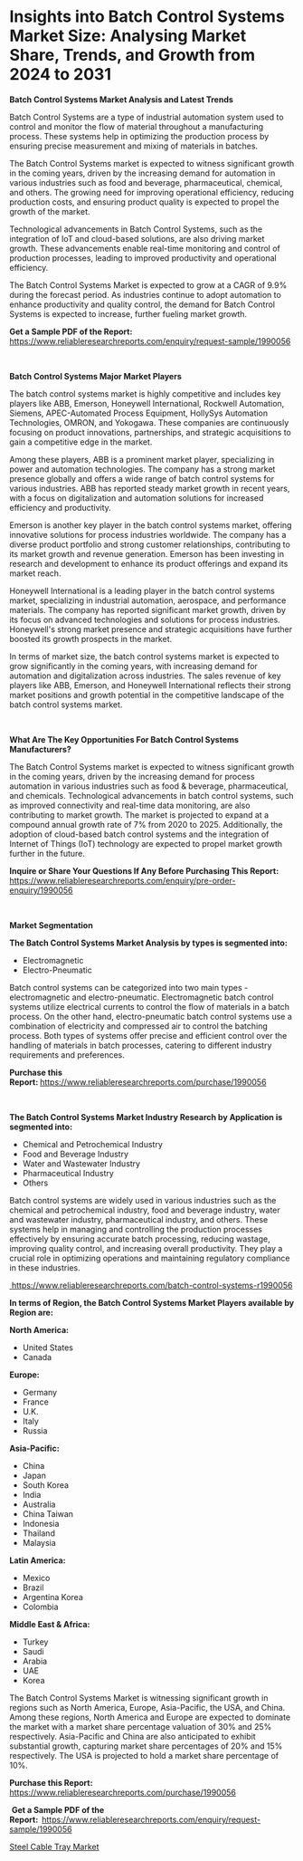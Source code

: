 <p><h1>Insights into Batch Control Systems Market Size: Analysing Market Share, Trends, and Growth from 2024 to 2031</h1></p><p><strong>Batch Control Systems Market Analysis and Latest Trends</strong></p>
<p><p>Batch Control Systems are a type of industrial automation system used to control and monitor the flow of material throughout a manufacturing process. These systems help in optimizing the production process by ensuring precise measurement and mixing of materials in batches.</p><p>The Batch Control Systems market is expected to witness significant growth in the coming years, driven by the increasing demand for automation in various industries such as food and beverage, pharmaceutical, chemical, and others. The growing need for improving operational efficiency, reducing production costs, and ensuring product quality is expected to propel the growth of the market.</p><p>Technological advancements in Batch Control Systems, such as the integration of IoT and cloud-based solutions, are also driving market growth. These advancements enable real-time monitoring and control of production processes, leading to improved productivity and operational efficiency.</p><p>The Batch Control Systems Market is expected to grow at a CAGR of 9.9% during the forecast period. As industries continue to adopt automation to enhance productivity and quality control, the demand for Batch Control Systems is expected to increase, further fueling market growth.</p></p>
<p><strong>Get a Sample PDF of the Report:&nbsp;</strong> <a href="https://www.reliableresearchreports.com/enquiry/request-sample/1990056">https://www.reliableresearchreports.com/enquiry/request-sample/1990056</a></p>
<p>&nbsp;</p>
<p><strong>Batch Control Systems Major Market Players</strong></p>
<p><p>The batch control systems market is highly competitive and includes key players like ABB, Emerson, Honeywell International, Rockwell Automation, Siemens, APEC-Automated Process Equipment, HollySys Automation Technologies, OMRON, and Yokogawa. These companies are continuously focusing on product innovations, partnerships, and strategic acquisitions to gain a competitive edge in the market.</p><p>Among these players, ABB is a prominent market player, specializing in power and automation technologies. The company has a strong market presence globally and offers a wide range of batch control systems for various industries. ABB has reported steady market growth in recent years, with a focus on digitalization and automation solutions for increased efficiency and productivity.</p><p>Emerson is another key player in the batch control systems market, offering innovative solutions for process industries worldwide. The company has a diverse product portfolio and strong customer relationships, contributing to its market growth and revenue generation. Emerson has been investing in research and development to enhance its product offerings and expand its market reach.</p><p>Honeywell International is a leading player in the batch control systems market, specializing in industrial automation, aerospace, and performance materials. The company has reported significant market growth, driven by its focus on advanced technologies and solutions for process industries. Honeywell's strong market presence and strategic acquisitions have further boosted its growth prospects in the market.</p><p>In terms of market size, the batch control systems market is expected to grow significantly in the coming years, with increasing demand for automation and digitalization across industries. The sales revenue of key players like ABB, Emerson, and Honeywell International reflects their strong market positions and growth potential in the competitive landscape of the batch control systems market.</p></p>
<p>&nbsp;</p>
<p><strong>What Are The Key Opportunities For Batch Control Systems Manufacturers?</strong></p>
<p><p>The Batch Control Systems market is expected to witness significant growth in the coming years, driven by the increasing demand for process automation in various industries such as food & beverage, pharmaceutical, and chemicals. Technological advancements in batch control systems, such as improved connectivity and real-time data monitoring, are also contributing to market growth. The market is projected to expand at a compound annual growth rate of 7% from 2020 to 2025. Additionally, the adoption of cloud-based batch control systems and the integration of Internet of Things (IoT) technology are expected to propel market growth further in the future.</p></p>
<p><strong>Inquire or Share Your Questions If Any Before Purchasing This Report:</strong> <a href="https://www.reliableresearchreports.com/enquiry/pre-order-enquiry/1990056">https://www.reliableresearchreports.com/enquiry/pre-order-enquiry/1990056</a></p>
<p>&nbsp;</p>
<p><strong>Market Segmentation</strong></p>
<p><strong>The Batch Control Systems Market Analysis by types is segmented into:</strong></p>
<p><ul><li>Electromagnetic</li><li>Electro-Pneumatic</li></ul></p>
<p><p>Batch control systems can be categorized into two main types - electromagnetic and electro-pneumatic. Electromagnetic batch control systems utilize electrical currents to control the flow of materials in a batch process. On the other hand, electro-pneumatic batch control systems use a combination of electricity and compressed air to control the batching process. Both types of systems offer precise and efficient control over the handling of materials in batch processes, catering to different industry requirements and preferences.</p></p>
<p><strong>Purchase this Report:&nbsp;</strong><a href="https://www.reliableresearchreports.com/purchase/1990056">https://www.reliableresearchreports.com/purchase/1990056</a></p>
<p>&nbsp;</p>
<p><strong>The Batch Control Systems Market Industry Research by Application is segmented into:</strong></p>
<p><ul><li>Chemical and Petrochemical Industry</li><li>Food and Beverage Industry</li><li>Water and Wastewater Industry</li><li>Pharmaceutical Industry</li><li>Others</li></ul></p>
<p><p>Batch control systems are widely used in various industries such as the chemical and petrochemical industry, food and beverage industry, water and wastewater industry, pharmaceutical industry, and others. These systems help in managing and controlling the production processes effectively by ensuring accurate batch processing, reducing wastage, improving quality control, and increasing overall productivity. They play a crucial role in optimizing operations and maintaining regulatory compliance in these industries.</p></p>
<p><a href="https://www.reliableresearchreports.com/batch-control-systems-r1990056">&nbsp;https://www.reliableresearchreports.com/batch-control-systems-r1990056</a></p>
<p><strong>In terms of Region, the Batch Control Systems Market Players available by Region are:</strong></p>
<p>
    <p> <strong> North America: </strong>
        <ul>
            <li>United States</li>
            <li>Canada</li>
        </ul>
        </p> 
    <p> <strong> Europe: </strong>
        <ul>
            <li>Germany</li>
            <li>France</li>
            <li>U.K.</li>
            <li>Italy</li>
            <li>Russia</li>
        </ul>
        </p> 
    <p> <strong> Asia-Pacific: </strong>
        <ul>
            <li>China</li>
            <li>Japan</li>
            <li>South Korea</li>
            <li>India</li>
            <li>Australia</li>
            <li>China Taiwan</li>
            <li>Indonesia</li>
            <li>Thailand</li>
            <li>Malaysia</li>
        </ul>
        </p> 
    <p> <strong> Latin America: </strong>
        <ul>
            <li>Mexico</li>
            <li>Brazil</li>
            <li>Argentina Korea</li>
            <li>Colombia</li>
        </ul>
        </p> 
    <p> <strong> Middle East & Africa: </strong>
        <ul>
            <li>Turkey</li>
            <li>Saudi</li>
            <li>Arabia</li>
            <li>UAE</li>
            <li>Korea</li>
        </ul>
    </p>
    </p>
<p><p>The Batch Control Systems Market is witnessing significant growth in regions such as North America, Europe, Asia-Pacific, the USA, and China. Among these regions, North America and Europe are expected to dominate the market with a market share percentage valuation of 30% and 25% respectively. Asia-Pacific and China are also anticipated to exhibit substantial growth, capturing market share percentages of 20% and 15% respectively. The USA is projected to hold a market share percentage of 10%.</p></p>
<p><strong>Purchase this Report: </strong><a href="https://www.reliableresearchreports.com/purchase/1990056">https://www.reliableresearchreports.com/purchase/1990056</a></p>
<p>&nbsp;<strong>Get a Sample PDF of the Report:&nbsp;&nbsp;</strong><a href="https://www.reliableresearchreports.com/enquiry/request-sample/1990056">https://www.reliableresearchreports.com/enquiry/request-sample/1990056</a></p>
<p><strong></strong></p>
<p><p><a href="https://github.com/yadanielu/Market-Research-Report-List-1/blob/main/steel-cable-tray-market.md">Steel Cable Tray Market</a></p></p>